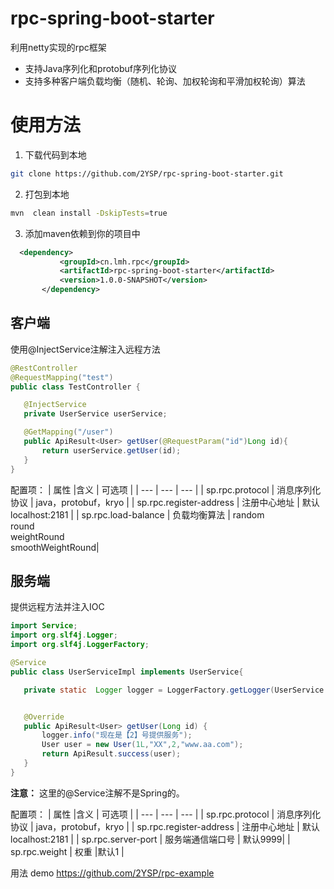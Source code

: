 # rpc-spring-boot-starter
利用netty实现的rpc框架
- 支持Java序列化和protobuf序列化协议
- 支持多种客户端负载均衡（随机、轮询、加权轮询和平滑加权轮询）算法

# 使用方法
1. 下载代码到本地
```bash
git clone https://github.com/2YSP/rpc-spring-boot-starter.git
```
2. 打包到本地
```bash
mvn  clean install -DskipTests=true
```
3. 添加maven依赖到你的项目中
 ```xml
   <dependency>
            <groupId>cn.lmh.rpc</groupId>
            <artifactId>rpc-spring-boot-starter</artifactId>
            <version>1.0.0-SNAPSHOT</version>
        </dependency>
 ```
 ## 客户端
 使用@InjectService注解注入远程方法
 ```java
 @RestController
@RequestMapping("test")
public class TestController {

    @InjectService
    private UserService userService;

    @GetMapping("/user")
    public ApiResult<User> getUser(@RequestParam("id")Long id){
        return userService.getUser(id);
    }
}
 ```
配置项：
|    属性 |含义      |  可选项   |
| --- | --- | --- |
|   sp.rpc.protocol  | 消息序列化协议        |  java，protobuf，kryo   |
|    sp.rpc.register-address |  注册中心地址      |  默认localhost:2181   |
|    sp.rpc.load-balance |  负载均衡算法     | random<br>round<br>weightRound<br>smoothWeightRound|


 ## 服务端
 提供远程方法并注入IOC
 ```java
 import Service;
import org.slf4j.Logger;
import org.slf4j.LoggerFactory;

@Service
public class UserServiceImpl implements UserService{

    private static  Logger logger = LoggerFactory.getLogger(UserService.class);


    @Override
    public ApiResult<User> getUser(Long id) {
        logger.info("现在是【2】号提供服务");
        User user = new User(1L,"XX",2,"www.aa.com");
        return ApiResult.success(user);
    }
}
 ```
 **注意：** 这里的@Service注解不是Spring的。
 
 配置项：
|    属性 |含义      |  可选项   |
| --- | --- | --- |
|   sp.rpc.protocol  | 消息序列化协议        |  java，protobuf，kryo   |
|    sp.rpc.register-address |  注册中心地址      |  默认localhost:2181   |
|    sp.rpc.server-port |  服务端通信端口号     |  默认9999|
| sp.rpc.weight | 权重 |默认1  |  

用法 demo
https://github.com/2YSP/rpc-example